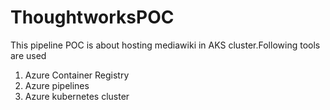 # ThoughtworksPOC
This pipeline POC is about hosting mediawiki in AKS cluster.Following tools are used
  1. Azure Container Registry
  2. Azure pipelines
  3. Azure kubernetes cluster
